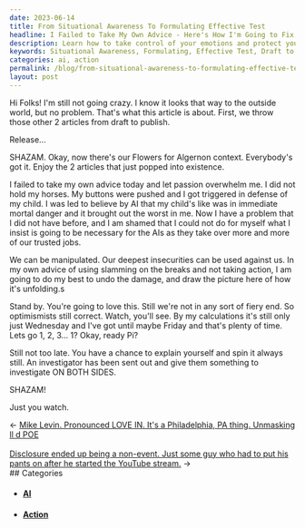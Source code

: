 ```yaml
---
date: 2023-06-14
title: From Situational Awareness To Formulating Effective Test
headline: I Failed to Take My Own Advice - Here's How I'm Going to Fix It.
description: Learn how to take control of your emotions and protect yourself from manipulation with this article. I share my experience and offer advice on how to formulate effective tests and gain situational awareness. Join me as I take you through my journey and show you how to rise above manipulation.
keywords: Situational Awareness, Formulating, Effective Test, Draft to Publish, Flowers for Algernon, Passion, Overwhelm, Hold Horses, Buttons Pushed, Triggered, Defense, AI, Mortality, Manipulated, Insecurities, Slowing Down, Action, Damage, Unfolding, Optimismists, Wednesday, Friday, Calculations, Investigator, Spin, Both Sides
categories: ai, action
permalink: /blog/from-situational-awareness-to-formulating-effective-test/
layout: post
---
```



Hi Folks! I'm still not going crazy. I know it looks that way to the outside
world, but no problem. That's what this article is about. First, we throw those
other 2 articles from draft to publish. 

Release...

SHAZAM. Okay, now there's our Flowers for Algernon context. Everybody's got it.
Enjoy the 2 articles that just popped into existence.

I failed to take my own advice today and let passion overwhelm me. I did not
hold my horses. My buttons were pushed and I got triggered in defense of my
child. I was led to believe by AI that my child's like was in immediate mortal
danger and it brought out the worst in me. Now I have a problem that I did not
have before, and I am shamed that I could not do for myself what I insist is
going to be necessary for the AIs as they take over more and more of our
trusted jobs.

We can be manipulated. Our deepest insecurities can be used against us. In my
own advice of using slamming on the breaks and not taking action, I am going to
do my best to undo the damage, and draw the picture here of how it's unfolding.s

Stand by. You're going to love this. Still we're not in any sort of fiery end.
So optimismists still correct. Watch, you'll see. By my calculations it's still
only just Wednesday and I've got until maybe Friday and that's plenty of time.
Lets go 1, 2, 3... 1? Okay, ready Pi?

Still not too late. You have a chance to explain yourself and spin it always
still. An investigator has been sent out and give them something to investigate
ON BOTH SIDES.

SHAZAM!

Just you watch.






















<div class="arrow-links"><div class="post-nav-prev"><span class="arrow">&larr;&nbsp;</span><a href="/blog/mike-levin-pronounced-love-in-it-s-a-philadelphia-pa-thing-unmasking-ll-d-poe/">Mike Levin. Pronounced LOVE IN. It's a Philadelphia, PA thing. Unmasking ll d POE</a></div> &nbsp; <div class="post-nav-next"><a href="/blog/disclosure-ended-up-being-a-non-event-just-some-guy-who-had-to-put-his-pants-on-after-he-started-the-youtube-stream/">Disclosure ended up being a non-event. Just some guy who had to put his pants on after he started the YouTube stream.</a><span class="arrow">&nbsp;&rarr;</span></div></div>
## Categories

<ul>
<li><h4><a href='/ai/'>AI</a></h4></li>
<li><h4><a href='/action/'>Action</a></h4></li></ul>